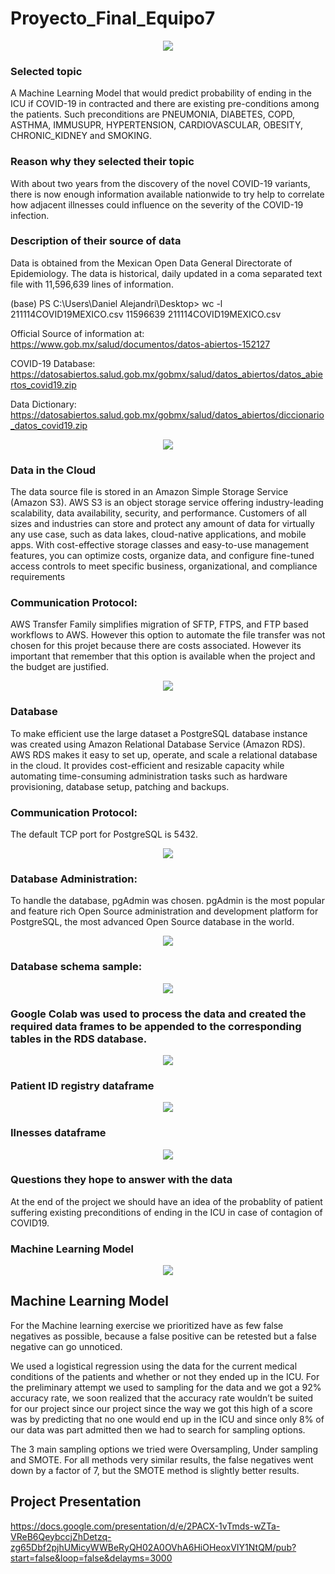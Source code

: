 # Proyecto_Final_Equipo7

<p align="center"><img class="centerImage" src="https://github.com/dalejandri/Proyecto_final_equipo7/blob/main/Resources/0.PNG" /></p>

### Selected topic
A Machine Learning Model that would predict probability of ending in the ICU if COVID-19 in contracted and there are existing pre-conditions among the patients.
Such preconditions are PNEUMONIA, DIABETES, COPD, ASTHMA, IMMUSUPR, HYPERTENSION, CARDIOVASCULAR, OBESITY, CHRONIC_KIDNEY and SMOKING.

### Reason why they selected their topic
With about two years from the discovery of the novel COVID-19 variants, there is now enough information available nationwide to try help to correlate how adjacent illnesses could influence on the severity of the COVID-19 infection.

### Description of their source of data

Data is obtained from the Mexican Open Data General Directorate of Epidemiology. The data is historical, daily updated in a coma separated text file with 11,596,639 lines of information.

(base) PS C:\Users\Daniel Alejandri\Desktop> wc -l 211114COVID19MEXICO.csv
11596639 211114COVID19MEXICO.csv

Official Source of information at:
https://www.gob.mx/salud/documentos/datos-abiertos-152127

COVID-19 Database:
https://datosabiertos.salud.gob.mx/gobmx/salud/datos_abiertos/datos_abiertos_covid19.zip

Data Dictionary:
https://datosabiertos.salud.gob.mx/gobmx/salud/datos_abiertos/diccionario_datos_covid19.zip

<p align="center"><img class="centerImage" src="https://github.com/dalejandri/Proyecto_final_equipo7/blob/main/Resources/info.jpg" /></p>

### Data in the Cloud
The data source file is stored in an Amazon Simple Storage Service (Amazon S3). AWS S3 is an object storage service offering industry-leading scalability, data availability, security, and performance. Customers of all sizes and industries can store and protect any amount of data for virtually any use case, such as data lakes, cloud-native applications, and mobile apps. With cost-effective storage classes and easy-to-use management features, you can optimize costs, organize data, and configure fine-tuned access controls to meet specific business, organizational, and compliance requirements

### Communication Protocol:
AWS Transfer Family simplifies migration of SFTP, FTPS, and FTP based workflows to AWS. However this option to automate the file transfer was not chosen for this projet because there are costs associated. However its important that remember that this option is available when the project and the budget are justified.


<p align="center"><img class="centerImage" src="https://github.com/dalejandri/Proyecto_final_equipo7/blob/main/Resources/3.PNG" /></p>

### Database
To make efficient use the large dataset a PostgreSQL database instance was created using Amazon Relational Database Service (Amazon RDS). AWS RDS makes it easy to set up, operate, and scale a relational database in the cloud. It provides cost-efficient and resizable capacity while automating time-consuming administration tasks such as hardware provisioning, database setup, patching and backups. 

### Communication Protocol:
The default TCP port for PostgreSQL is 5432.

<p align="center"><img class="centerImage" src="https://github.com/dalejandri/Proyecto_final_equipo7/blob/main/Resources/1.PNG" /></p>

### Database Administration:
To handle the database, pgAdmin was chosen. pgAdmin is the most popular and feature rich Open Source administration and development platform for PostgreSQL, the most advanced Open Source database in the world.

<p align="center"><img class="centerImage" src="https://github.com/dalejandri/Proyecto_final_equipo7/blob/main/Resources/2.PNG" /></p>

### Database schema sample:
<p align="center"><img class="centerImage" src="https://github.com/dalejandri/Proyecto_final_equipo7/blob/main/Resources/5.PNG" /></p>

### Google Colab was used to process the data and created the required data frames to be appended to the corresponding tables in the RDS database.

<p align="center"><img class="centerImage" src="https://github.com/dalejandri/Proyecto_final_equipo7/blob/main/Resources/4.PNG" /></p>

### Patient ID registry dataframe
<p align="center"><img class="centerImage" src="https://github.com/dalejandri/Proyecto_final_equipo7/blob/main/Resources/7.PNG" /></p>

### Ilnesses dataframe
<p align="center"><img class="centerImage" src="https://github.com/dalejandri/Proyecto_final_equipo7/blob/main/Resources/6.PNG" /></p>


### Questions they hope to answer with the data
At the end of the project we should have an idea of the probablity of patient suffering existing preconditions of ending in the ICU in case of contagion of COVID19.

### Machine Learning Model
<p align="center"><img class="centerImage" src="https://github.com/dalejandri/Proyecto_final_equipo7/blob/main/Resources/8.PNG" /></p>

## Machine Learning Model

For the Machine learning exercise we prioritized have as few false negatives as possible, because a false positive can be retested but a false negative can go unnoticed.

We used a logistical regression using the data for the current medical conditions of the patients and whether or not they ended up in the ICU.
For the preliminary attempt we used to sampling for the data and we got a 92% accuracy rate, we soon realized that the accuracy rate wouldn’t be suited for our project since our project since the way we got this high of a score was by predicting that no one would end up in the ICU and since only 8% of our data was part admitted then we had to search for sampling options.

The 3 main sampling options we tried were Oversampling, Under sampling and SMOTE.
For all methods very similar results, the false negatives went down by a factor of 7, but the SMOTE method is slightly better results.

## Project Presentation

https://docs.google.com/presentation/d/e/2PACX-1vTmds-wZTa-VReB6QeybccjZhDetzq-zg65Dbf2pjhUMicyWWBeRyQH02A0OVhA6HiOHeoxVIY1NtQM/pub?start=false&loop=false&delayms=3000
